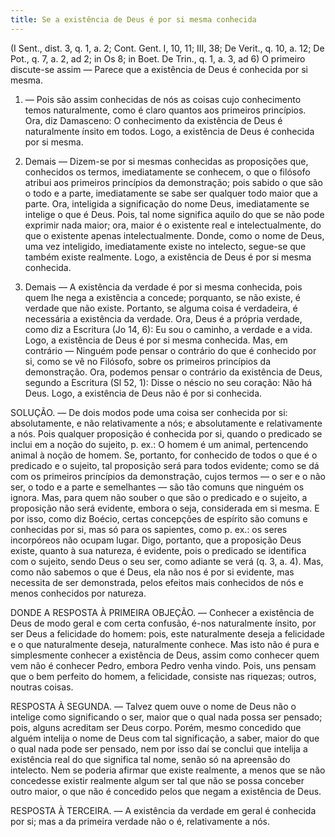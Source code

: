 ```yaml
---
title: Se a existência de Deus é por si mesma conhecida
---
```


(I Sent., dist. 3, q. 1, a. 2; Cont. Gent. I, 10, 11; III, 38; De Verit., q. 10, a. 12; De Pot., q. 7, a. 2, ad 2; in Os 8; in Boet. De Trin., q. 1, a. 3, ad 6)
  O primeiro discute-se assim — Parece que a existência de Deus é conhecida por si mesma.  

1. — Pois são assim conhecidas de nós as coisas cujo conhecimento temos naturalmente, como é claro quantos aos primeiros princípios. Ora, diz Damasceno: O conhecimento da existência de Deus é naturalmente ínsito em todos. Logo, a existência de Deus é conhecida por si mesma.  

2. Demais — Dizem-se por si mesmas conhecidas as proposições que, conhecidos os termos, imediatamente se conhecem, o que o filósofo atribui aos primeiros princípios da demonstração; pois sabido o que são o todo e a parte, imediatamente se sabe ser qualquer todo maior que a parte. Ora, inteligida a significação do nome Deus, imediatamente se intelige o que é Deus. Pois, tal nome significa aquilo do que se não pode exprimir nada maior; ora, maior é o existente real e intelectualmente, do que o existente apenas intelectualmente. Donde, como o nome de Deus, uma vez inteligido, imediatamente existe no intelecto, segue-se que também existe realmente. Logo, a existência de Deus é por si mesma conhecida.  

3. Demais — A existência da verdade é por si mesma conhecida, pois quem lhe nega a existência a concede; porquanto, se não existe, é verdade que não existe. Portanto, se alguma coisa é verdadeira, é necessária a existência da verdade. Ora, Deus é a própria verdade, como diz a Escritura (Jo 14, 6): Eu sou o caminho, a verdade e a vida. Logo, a existência de Deus é por si mesma conhecida.  Mas, em contrário — Ninguém pode pensar o contrário do que é conhecido por si, como se vê no Filósofo, sobre os primeiros princípios da demonstração. Ora, podemos pensar o contrário da existência de Deus, segundo a Escritura (Sl 52, 1): Disse o néscio no seu coração: Não há Deus. Logo, a existência de Deus não é por si conhecida.  

SOLUÇÃO. — De dois modos pode uma coisa ser conhecida por si: absolutamente, e não relativamente a nós; e absolutamente e relativamente a nós. Pois qualquer proposição é conhecida por si, quando o predicado se inclui em a noção do sujeito, p. ex.: O homem é um animal, pertencendo animal à noção de homem. Se, portanto, for conhecido de todos o que é o predicado e o sujeito, tal proposição será para todos evidente; como se dá com os primeiros princípios da demonstração, cujos termos — o ser e o não ser, o todo e a parte e semelhantes — são tão comuns que ninguém os ignora. Mas, para quem não souber o que são o predicado e o sujeito, a proposição não será evidente, embora o seja, considerada em si mesma. E por isso, como diz Boécio, certas concepções de espírito são comuns e conhecidas por si, mas só para os sapientes, como p. ex.: os seres incorpóreos não ocupam lugar.  Digo, portanto, que a proposição Deus existe, quanto à sua natureza, é evidente, pois o predicado se identifica com o sujeito, sendo Deus o seu ser, como adiante se verá (q. 3, a. 4). Mas, como não sabemos o que é Deus, ela não nos é por si evidente, mas necessita de ser demonstrada, pelos efeitos mais conhecidos de nós e menos conhecidos por natureza.  

DONDE A RESPOSTA À PRIMEIRA OBJEÇÃO. — Conhecer a existência de Deus de modo geral e com certa confusão, é-nos naturalmente ínsito, por ser Deus a felicidade do homem: pois, este naturalmente deseja a felicidade e o que naturalmente deseja, naturalmente conhece. Mas isto não é pura e simplesmente conhecer a existência de Deus, assim como conhecer quem vem não é conhecer Pedro, embora Pedro venha vindo. Pois, uns pensam que o bem perfeito do homem, a felicidade, consiste nas riquezas; outros, noutras coisas.  

RESPOSTA À SEGUNDA. — Talvez quem ouve o nome de Deus não o intelige como significando o ser, maior que o qual nada possa ser pensado; pois, alguns acreditam ser Deus corpo. Porém, mesmo concedido que alguém intelija o nome de Deus com tal significação, a saber, maior do que o qual nada pode ser pensado, nem por isso daí se conclui que intelija a existência real do que significa tal nome, senão só na apreensão do intelecto. Nem se poderia afirmar que existe realmente, a menos que se não concedesse existir realmente algum ser tal que não se possa conceber outro maior, o que não é concedido pelos que negam a existência de Deus.  

RESPOSTA À TERCEIRA. — A existência da verdade em geral é conhecida por si; mas a da primeira verdade não o é, relativamente a nós.